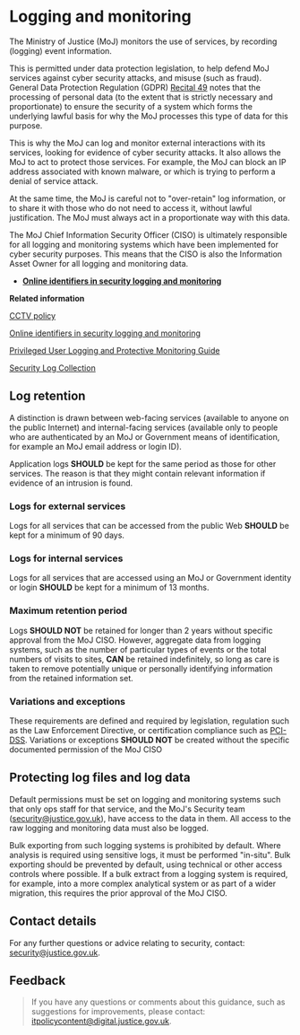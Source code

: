 # Logging and monitoring

The Ministry of Justice \(MoJ\) monitors the use of services, by recording \(logging\) event information.

This is permitted under data protection legislation, to help defend MoJ services against cyber security attacks, and misuse \(such as fraud\). General Data Protection Regulation \(GDPR\) [Recital 49](https://www.privacy-regulation.eu/en/recital-49-GDPR.htm) notes that the processing of personal data \(to the extent that is strictly necessary and proportionate\) to ensure the security of a system which forms the underlying lawful basis for why the MoJ processes this type of data for this purpose.

This is why the MoJ can log and monitor external interactions with its services, looking for evidence of cyber security attacks. It also allows the MoJ to act to protect those services. For example, the MoJ can block an IP address associated with known malware, or which is trying to perform a denial of service attack.

At the same time, the MoJ is careful not to "over-retain" log information, or to share it with those who do not need to access it, without lawful justification. The MoJ must always act in a proportionate way with this data.

The MoJ Chief Information Security Officer \(CISO\) is ultimately responsible for all logging and monitoring systems which have been implemented for cyber security purposes. This means that the CISO is also the Information Asset Owner for all logging and monitoring data.

<a name="[online-identifiers-in-security-logging-and-monitoring](online-identifiers.md)"></a>

-   **[Online identifiers in security logging and monitoring](online-identifiers.md)**  


**Related information**  


[CCTV policy](cctv-policy.md)

[Online identifiers in security logging and monitoring](online-identifiers.md)

[Privileged User Logging and Protective Monitoring Guide](privileged-user-logging-and-protective-monitoring-guide.md)

[Security Log Collection](security-log-collection.md)

## Log retention

A distinction is drawn between web-facing services \(available to anyone on the public Internet\) and internal-facing services \(available only to people who are authenticated by an MoJ or Government means of identification, for example an MoJ email address or login ID\).

Application logs **SHOULD** be kept for the same period as those for other services. The reason is that they might contain relevant information if evidence of an intrusion is found.

### Logs for external services

Logs for all services that can be accessed from the public Web **SHOULD** be kept for a minimum of 90 days.

### Logs for internal services

Logs for all services that are accessed using an MoJ or Government identity or login **SHOULD** be kept for a minimum of 13 months.

### Maximum retention period

Logs **SHOULD NOT** be retained for longer than 2 years without specific approval from the MoJ CISO. However, aggregate data from logging systems, such as the number of particular types of events or the total numbers of visits to sites, **CAN** be retained indefinitely, so long as care is taken to remove potentially unique or personally identifying information from the retained information set.

### Variations and exceptions

These requirements are defined and required by legislation, regulation such as the Law Enforcement Directive, or certification compliance such as [PCI-DSS](https://en.wikipedia.org/wiki/Payment_Card_Industry_Data_Security_Standard). Variations or exceptions **SHOULD NOT** be created without the specific documented permission of the MoJ CISO

## Protecting log files and log data

Default permissions must be set on logging and monitoring systems such that only ops staff for that service, and the MoJ's Security team \([security@justice.gov.uk](mailto:security@justice.gov.uk)\), have access to the data in them. All access to the raw logging and monitoring data must also be logged.

Bulk exporting from such logging systems is prohibited by default. Where analysis is required using sensitive logs, it must be performed "in-situ". Bulk exporting should be prevented by default, using technical or other access controls where possible. If a bulk extract from a logging system is required, for example, into a more complex analytical system or as part of a wider migration, this requires the prior approval of the MoJ CISO.

## Contact details

For any further questions or advice relating to security, contact: [security@justice.gov.uk](mailto:security@justice.gov.uk).

## Feedback

> If you have any questions or comments about this guidance, such as suggestions for improvements, please contact: [itpolicycontent@digital.justice.gov.uk](mailto:itpolicycontent@digital.justice.gov.uk).

